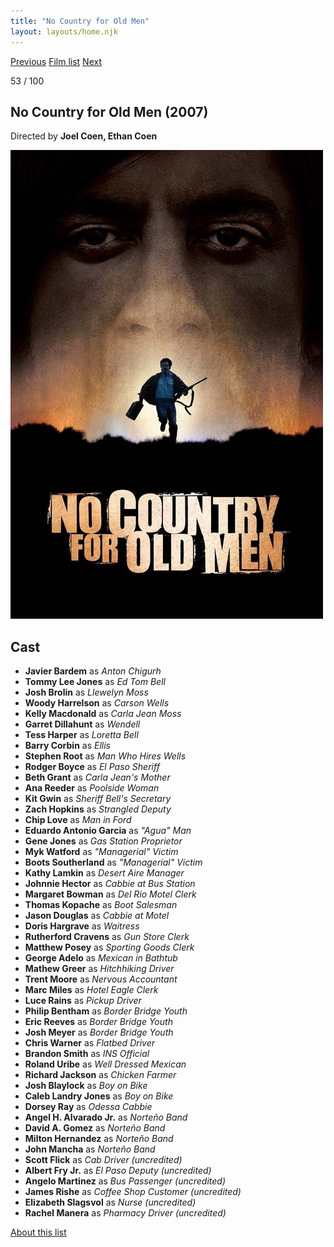 ```yaml
---
title: "No Country for Old Men"
layout: layouts/home.njk
---
```


<nav class="films">
  <a class="prev" href="../hot-fuzz">Previous</a>
  <a href="../">Film list</a>
  <a class="next" href="../in-bruges">Next</a>
</nav>

<p>53 / 100</p>

<article class="film">
  <h1>No Country for Old Men (2007)</h1>

  <p class="director">
    Directed by <strong>Joel Coen, Ethan Coen</strong>
  </p>

  <img src="../films/posters/no-country-for-old-men.jpg" alt="">

  <h2>
    Cast
  </h2>
  <ul>
    <li><strong>Javier Bardem</strong> as <em>Anton Chigurh</em></li>
<li><strong>Tommy Lee Jones</strong> as <em>Ed Tom Bell</em></li>
<li><strong>Josh Brolin</strong> as <em>Llewelyn Moss</em></li>
<li><strong>Woody Harrelson</strong> as <em>Carson Wells</em></li>
<li><strong>Kelly Macdonald</strong> as <em>Carla Jean Moss</em></li>
<li><strong>Garret Dillahunt</strong> as <em>Wendell</em></li>
<li><strong>Tess Harper</strong> as <em>Loretta Bell</em></li>
<li><strong>Barry Corbin</strong> as <em>Ellis</em></li>
<li><strong>Stephen Root</strong> as <em>Man Who Hires Wells</em></li>
<li><strong>Rodger Boyce</strong> as <em>El Paso Sheriff</em></li>
<li><strong>Beth Grant</strong> as <em>Carla Jean's Mother</em></li>
<li><strong>Ana Reeder</strong> as <em>Poolside Woman</em></li>
<li><strong>Kit Gwin</strong> as <em>Sheriff Bell's Secretary</em></li>
<li><strong>Zach Hopkins</strong> as <em>Strangled Deputy</em></li>
<li><strong>Chip Love</strong> as <em>Man in Ford</em></li>
<li><strong>Eduardo Antonio Garcia</strong> as <em>"Agua" Man</em></li>
<li><strong>Gene Jones</strong> as <em>Gas Station Proprietor</em></li>
<li><strong>Myk Watford</strong> as <em>"Managerial" Victim</em></li>
<li><strong>Boots Southerland</strong> as <em>"Managerial" Victim</em></li>
<li><strong>Kathy Lamkin</strong> as <em>Desert Aire Manager</em></li>
<li><strong>Johnnie Hector</strong> as <em>Cabbie at Bus Station</em></li>
<li><strong>Margaret Bowman</strong> as <em>Del Rio Motel Clerk</em></li>
<li><strong>Thomas Kopache</strong> as <em>Boot Salesman</em></li>
<li><strong>Jason Douglas</strong> as <em>Cabbie at Motel</em></li>
<li><strong>Doris Hargrave</strong> as <em>Waitress</em></li>
<li><strong>Rutherford Cravens</strong> as <em>Gun Store Clerk</em></li>
<li><strong>Matthew Posey</strong> as <em>Sporting Goods Clerk</em></li>
<li><strong>George Adelo</strong> as <em>Mexican in Bathtub</em></li>
<li><strong>Mathew Greer</strong> as <em>Hitchhiking Driver</em></li>
<li><strong>Trent Moore</strong> as <em>Nervous Accountant</em></li>
<li><strong>Marc Miles</strong> as <em>Hotel Eagle Clerk</em></li>
<li><strong>Luce Rains</strong> as <em>Pickup Driver</em></li>
<li><strong>Philip Bentham</strong> as <em>Border Bridge Youth</em></li>
<li><strong>Eric Reeves</strong> as <em>Border Bridge Youth</em></li>
<li><strong>Josh Meyer</strong> as <em>Border Bridge Youth</em></li>
<li><strong>Chris Warner</strong> as <em>Flatbed Driver</em></li>
<li><strong>Brandon Smith</strong> as <em>INS Official</em></li>
<li><strong>Roland Uribe</strong> as <em>Well Dressed Mexican</em></li>
<li><strong>Richard Jackson</strong> as <em>Chicken Farmer</em></li>
<li><strong>Josh Blaylock</strong> as <em>Boy on Bike</em></li>
<li><strong>Caleb Landry Jones</strong> as <em>Boy on Bike</em></li>
<li><strong>Dorsey Ray</strong> as <em>Odessa Cabbie</em></li>
<li><strong>Angel H. Alvarado Jr.</strong> as <em>Norteño Band</em></li>
<li><strong>David A. Gomez</strong> as <em>Norteño Band</em></li>
<li><strong>Milton Hernandez</strong> as <em>Norteño Band</em></li>
<li><strong>John Mancha</strong> as <em>Norteño Band</em></li>
<li><strong>Scott Flick</strong> as <em>Cab Driver (uncredited)</em></li>
<li><strong>Albert Fry Jr.</strong> as <em>El Paso Deputy (uncredited)</em></li>
<li><strong>Angelo Martinez</strong> as <em>Bus Passenger (uncredited)</em></li>
<li><strong>James Rishe</strong> as <em>Coffee Shop Customer (uncredited)</em></li>
<li><strong>Elizabeth Slagsvol</strong> as <em>Nurse (uncredited)</em></li>
<li><strong>Rachel Manera</strong> as <em>Pharmacy Driver (uncredited)</em></li>
  </ul>
</article>
<footer>
  <a href="../about">About this list</a>
</footer>
